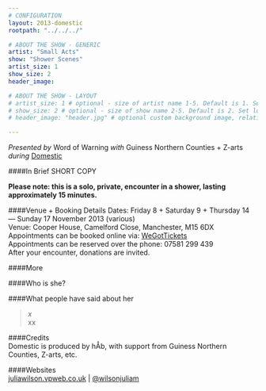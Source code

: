 ```yaml
---
# CONFIGURATION
layout: 2013-domestic
rootpath: "../../../"

# ABOUT THE SHOW - GENERIC
artist: "Small Acts"
show: "Shower Scenes"
artist_size: 1
show_size: 2
header_image:

# ABOUT THE SHOW - LAYOUT
# artist_size: 1 # optional - size of artist name 1-5. Default is 1. Set longer names to lower values
# show_size: 2 # optional - size of show name 2-5. Default is 2. Set longer names to lower values
# header_image: "header.jpg" # optional custom background image, relative to current page

---
```

*Presented by* Word of Warning *with* Guiness Northern Counties + Z-arts       
*during* [Domestic](/current/2013-domestic/index.html)        

####In Brief
SHORT COPY
            
**Please note: this is a solo, private, encounter in a shower, lasting approximately 15 minutes.**
         
####Venue + Booking Details
Dates: Friday 8 + Saturday 9 + Thursday 14 — Sunday 17 November 2013 (various)        
Venue: Cooper House, Camelford Close, Manchester, M15 6DX   
Appointments can be booked online via: [WeGotTickets](http://www.wegottickets.com/wordofwarning)     
Appointments can be reserved over the phone: 07581 299 439        
After your encounter, donations are invited.               
                
####More      
          
        
####Who is she?    
     
              
####What people have said about her       
>*x*<br> xx        
>          
                     
####Credits        
Domestic is produced by hÅb, with support from Guiness Northern Counties, Z-arts, etc.                    
         
####Websites        
[juliawilson.vpweb.co.uk](http://juliawilson.vpweb.co.uk) | [@wilsonjuliam](http://twitter.com/wilsonjuliam)